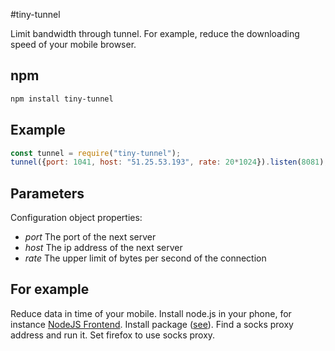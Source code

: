 #tiny-tunnel

Limit bandwidth through tunnel. For example, reduce the downloading speed of your mobile browser.

## npm
``` bash
npm install tiny-tunnel
```
## Example
``` js
const tunnel = require("tiny-tunnel");
tunnel({port: 1041, host: "51.25.53.193", rate: 20*1024}).listen(8081);
```
## Parameters

Configuration object properties:

- _port_ The port of the next server
- _host_ The ip address of the next server
- _rate_ The upper limit of bytes per second of the connection

## For example

Reduce data in time of your mobile. Install node.js in your phone, for instance [NodeJS Frontend](https://github.com/warren-bank/Android-NodeJS-Frontend). Install package ([see](https://stackoverflow.com/a/71144601/13659942)). Find a socks proxy address and run it. Set firefox to use socks proxy.



